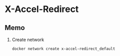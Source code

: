 # X-Accel-Redirect

## Memo

1. Create network

    ```sh
    docker network create x-accel-redirect_default
    ```
